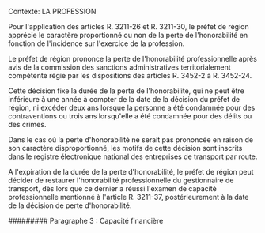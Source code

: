Contexte: LA PROFESSION

Pour l'application des articles R. 3211-26 et R. 3211-30, le préfet de région apprécie le caractère proportionné ou non de la perte de l'honorabilité en fonction de l'incidence sur l'exercice de la profession.

Le préfet de région prononce la perte de l'honorabilité professionnelle après avis de la commission des sanctions administratives territorialement compétente régie par les dispositions des articles R. 3452-2 à R. 3452-24.

Cette décision fixe la durée de la perte de l'honorabilité, qui ne peut être inférieure à une année à compter de la date de la décision du préfet de région, ni excéder deux ans lorsque la personne a été condamnée pour des contraventions ou trois ans lorsqu'elle a été condamnée pour des délits ou des crimes.

Dans le cas où la perte d'honorabilité ne serait pas prononcée en raison de son caractère disproportionné, les motifs de cette décision sont inscrits dans le registre électronique national des entreprises de transport par route.

A l'expiration de la durée de la perte d'honorabilité, le préfet de région peut décider de restaurer l'honorabilité professionnelle du gestionnaire de transport, dès lors que ce dernier a réussi l'examen de capacité professionnelle mentionné à l'article R. 3211-37, postérieurement à la date de la décision de perte d'honorabilité.

######### Paragraphe 3 : Capacité financière